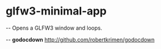 # glfw3-minimal-app
--
Opens a GLFW3 window and loops.

--
**godocdown** http://github.com/robertkrimen/godocdown
